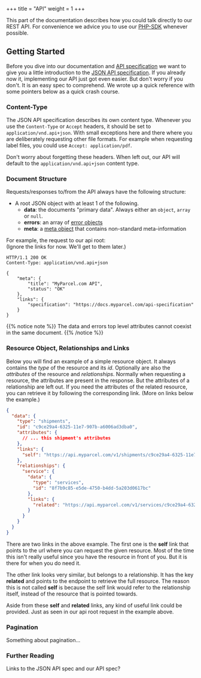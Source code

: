 +++
title = "API"
weight = 1
+++

This part of the documentation describes how you could talk directly to our REST API. For convenience we advice you to use our [PHP-SDK](/php-sdk) whenever possible.

## Getting Started
Before you dive into our documentation and [API specification](https://docs.myparcel.com/api-specification) we want to give you a little introduction to the [JSON API specification](http://jsonapi.org/format/). If you already now it, implementing our API just got even easier. But don't worry if you don't. It is an easy spec to comprehend. We wrote up a quick reference with some pointers below as a quick crash course.

### Content-Type
The JSON API specification describes its own content type. Whenever you use the `Content-Type` or `Accept` headers, it should be set to `application/vnd.api+json`. With small exceptions here and there where you are deliberately requesting other file formats. For example when requesting label files, you could use `Accept: application/pdf`.

Don't worry about forgetting these headers. When left out, our API will default to the `application/vnd.api+json` content type.

### Document Structure
Requests/responses to/from the API always have the following structure:

- A root JSON object with at least 1 of the following.
  - **data**: the documents "primary data". Always either an `object`, `array` or `null`.
  - **errors**: an array of [error objects](http://jsonapi.org/format/#errors)
  - **meta**: a [meta object](http://jsonapi.org/format/#document-meta) that contains non-standard meta-information

For example, the request to our api root: <br>
(Ignore the links for now. We'll get to them later.)

```http
HTTP/1.1 200 OK
Content-Type: application/vnd.api+json

{
    "meta": {
        "title": "MyParcel.com API",
        "status": "OK"
    },
    "links": {
        "specification": "https://docs.myparcel.com/api-specification"
    }
}
```

{{% notice note %}}
The data and errors top level attributes cannot coexist in the same document.
{{% /notice %}}

### Resource Object, Relationships and Links
Below you will find an example of a simple resource object. It always contains the *type* of the resource and its *id*. Optionally are also the *attributes* of the resource and *relationships*. Normally when requesting a resource, the attributes are present in the response. But the attributes of a relationship are left out. If you need the attributes of the related resource, you can retrieve it by following the corresponding link. (More on links below the example.)

```json
{
  "data": {
    "type": "shipments",
    "id": "c9ce29a4-6325-11e7-907b-a6006ad3dba0",
    "attributes": {
      // ... this shipment's attributes
    },
    "links": {
      "self": "https://api.myparcel.com/v1/shipments/c9ce29a4-6325-11e7-907b-a6006ad3dba0"
    },
    "relationships": {
      "service": {
        "data": {
          "type": "services",
          "id": "8f7b9c85-e5de-4750-b4dd-5a203d0617bc"
        },
        "links": {
          "related": "https://api.myparcel.com/v1/services/c9ce29a4-6325-11e7-907b-a6006ad3dba0"
        }
      }
    }
  }
}
```

There are two links in the above example. The first one is the **self** link that points to the url where you can request the given resource. Most of the time this isn't really useful since you have the resource in front of you. But it is there for when you do need it.

The other link looks very similar, but belongs to a relationship. It has the key **related** and points to the endpoint to retrieve the full resource. The reason this is not called **self** is because the self link would refer to the relationship itself, instead of the resource that is pointed towards.

Aside from these **self** and **related** links, any kind of useful link could be provided. Just as seen in our api root request in the example above.

### Pagination
Something about pagination...

### Further Reading
Links to the JSON API spec and our API spec?
